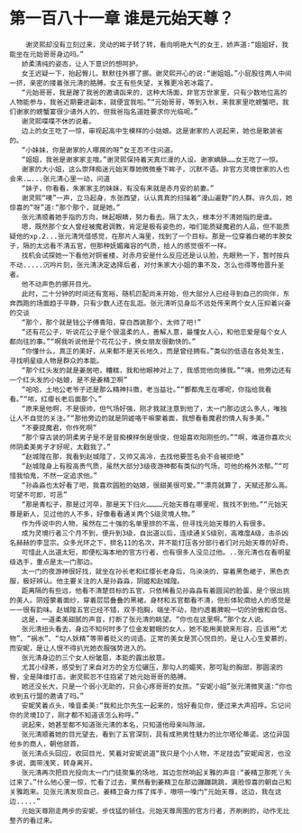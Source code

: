 # 第一百八十一章 谁是元始天尊？
        谢灵熙却没有立刻过来，灵动的眸子转了转，看向明艳大气的女王，娇声道∶“姐姐好，我能坐在元始哥哥身边吗。”
       娇柔清纯的姿态，让人下意识的想呵护。
       女王迟疑一下，抬起臀儿，默默往外挪了挪。谢灵熙开心的说∶“谢姐姐。”小屁股往两人中间一挤，亲密的搂着张元清的胳膊。女王有些失望，关雅更冷若冰霜了。
       “元始哥哥，我是蹭了我爸的邀请函来的，这种大场面，非官方世家里，只有少数地位高的人物能参与，我爸近期要进副本，就便宜我啦。”“元始哥哥，等到入秋，来我家里吃螃蟹吧，我们谢家的螃蟹宴很少请外人的，但我爸指名道姓要求你光临呢。”
       谢灵熙喋喋不休的说着。
       边上的女王吃了一惊，审视起高中生模样的小姑娘。这是谢家的人说起来，她也是散装省的。
       “小妹妹，你是谢家的人哪房的呀”女王忍不住问道。
       “姐姐，我爸是谢家家主哦。”谢灵熙保持着天真烂漫的人设。谢家嫡脉……女王吃了一惊。
       谢家的大小姐，这么崇拜痴迷元始天尊她微微垂下眸子，沉默不语。非官方灵境世家的人也会来.…...张元清心里一动，问道
       “妹子，你看看，朱家家主的妹妹，有没有来就是赤月安的前妻。”
       谢灵熙“噢”一声，立马起身，东张西望，认认真真的扫描着“漫山遍野”的人群。许久后，她惊喜的“呀”道∶“那个那个，就是她。”
       张元清顺着她手指的方向，眯起眼睛，努力看去。隔了太久，根本分不清她指的是谁。
       嗯，既然那个女人曾经被魔君调教，肯定是极有姿色的，咱们能质疑魔君的人品，但不能质疑他的xp.2...张元清凭借感觉，在那片人海里，找到了一个目标。那是一位穿着白裙的丰腴女子，隔的太远看不清五官，但那种妩媚雍容的气质，给人的感觉很不一样。
       找机会试探她一下看他对铜雀楼，对赤月安是什么反应还是认认脸，先眼熟一下，暂时按兵不动.....沉吟片刻，张元清决定选择后者，对付朱家大小姐的事不及，怎么也得等他晋升圣者。
       他不动声色的挪开目光。
       此时，二十分钟的时间还有宽裕，随机匹配尚未开始，但大部分人已经寻到自己的同伴，东奔西跑的场面趋于平静，只有少数人还在乱逛。张元清听见身后不远处传来两个女人压抑着兴奋的交谈
       “那个，那个就是钱公子傅青阳，穿白西装那个，太帅了吧!”
       “还有花公子，听说花公子是个很温柔的人，善解人意，最懂女人心，和他恋爱是每个女人都向往的事。”“啊我听说他是个花花公子，换女朋友很勤快的。”
       “你懂什么，真正的美好，从来都不是天长地久，而是曾经拥有。”类似的低语在各处发生，寻找明星级人物是群众的本能。
       “那个红头发的就是姜居吧，糟糕，我和他眼神对上了，我感觉他向揍我。”“咦，他旁边还有一个红头发的小姑娘，是不是姜精卫啊”
       “哈哈，土地公老爷子还是那么精神抖擞，老当益壮。”“酆都鬼王在哪呢，你指给我看看。”“哝，红缨长老后面那个。”
       “原来是他啊，不是很帅，但气场好强，刚才我就注意到他了，太一门那边这么多人，唯独让人不自觉的关注。”“那他旁边的就是阴姬咯干嘛蒙着面，我想看看魔君的情人有多美。”
       “不要提魔君，你作死啊”
       “那个穿古装的阴柔男子是不是音痴模样倒是很俊，但姐喜欢阳刚些的。”“啊，难道你喜欢火师阴柔美男子才好呢，太戳我了。”
       “赵城隍在那，我看到赵城隍了，又帅又高冷，去找他要签名会不会被拒绝”
       “赵城隍身上有股高贵气质，虽然大部分3级夜游神都有类似的气场，可他的格外浓郁。”“可惜我怕鬼，不然一定追求他。”
       “孙淼淼也太好看了吧，我喜欢圆脸的姑娘，很甜美很可爱。”“漂亮就算了，天赋还那么高。可望不可即，可恶”
       “那是青松子，那是过河卒，那是天下归火…………元始天尊在哪里呢，我找不到他。”“元始天尊是新人，见过他的人不多，好像看看通关两个S级灵境人物。”
       作为传说中的人物，虽然在二十强的名单里排的不高，但寻找元始天尊的人有很多。
       成为灵境行者三个月不到，便升到3级，自出道以后，连续通关S级别，高难度A级，击杀凶名赫赫的李显宗。众多光环之下，排名11的名次，并不能打压各分部行者们对元始天尊的好奇。
       可惜此人出道太短，即便松海本地的官方行者，也有很多人没见过他。..张元清也在看明星级选手，重点是太一门那边。
       太一门的夜游神很好找，就坐在孙长老和红缨长老身后，乌泱泱的，穿着黑色裙子，黑色衣服，极好辨认。他主要关注的人是孙淼淼，阴姬和赵城隍。
       距离隔的有些远，他看不清楚目标的五官，只依稀看见孙淼淼有着圆润的脸蛋，是个很出挑的美人。阴娅蒙着面纱，穿着层层叠叠的黑裙，身材和五官都看不清，但形体轮廓给人的感觉是一一很有韵味。赵城隍五官已经不错，双手抱胸，端坐不动，隐约透着脾睨一切的骄傲和自信。
       这是，一道柔美甜腻的声音，打断了张元清的眺望。“你也在这里啊。”那个女人说。
       张元清扭头看去，身边不知何时多了位金发碧眼的女人，她不能用美貌来形容，应该用“尤物”、“祸水”、“勾人妖精”等带着贬义的词语。正常的美女是赏心悦目的，是让人心生爱慕的，而安妮，是让人恨不得扒光她衣服强势进入的。
       张元清身边的三个女人纷皱眉，本能的露出敌意。
       尤其小绿茶，感受到了来自对方的全方位碾压，那勾人的媚笑，那可耻的胸部，那圆滚的臀，全是降维打击。谢灵熙忍不住抱紧了她元始哥哥的胳膊。
       她还没长大，只是一个弱小无助的，只会心疼哥哥的女孩。“安妮小姐”张元清微笑道∶“你也收到五行盟的邀请了吗。”
       安妮笑着点头，嗓音柔美∶“我和比尔先生一起来的，恰好看见你，便过来大声招呼。忘记问你的灵境ID了，刚才都不知道该怎么称呼。”
       说起来，她甚至都不知道张元清的本名，只知道他母亲叫陈淑。
       张元清顺着她的目光望去，看到了五官深刻，具有成熟男性魅力的比尔塔伦蒂诺。这位异国他乡的商人，朝他颔首。
       张元清点头回应，收回目光，笑着对安妮说道“我只是个小人物，不足挂齿”安妮闻言，也没多说，面带浅笑，转身离开。
       张元清再次把目光投向太一门门徒聚集的场地，耳边忽然响起关雅的声音∶“姜精卫那死丫头过来了。”什么他心里一惊，忙看了过去，果然看到姜精卫在那边蹦蹦跳跳，满脸惊喜的朝自己和关雅跑来。见张元清发现自己，姜精卫奋力挥了挥手，嗷唠一嗓门“元始天尊，这边，我在这边.....”
       元始天尊刚走两步的安妮，步伐猛的顿住。元始天尊周围的官方行者，齐刷刷的，动作无比整齐的看过来。